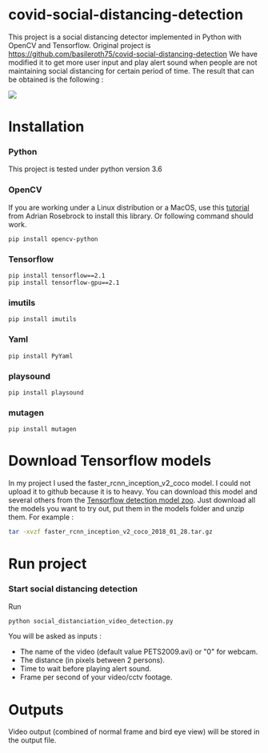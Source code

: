 # covid-social-distancing-detection

This project is a social distancing detector implemented in Python with OpenCV and Tensorflow. Original project is https://github.com/basileroth75/covid-social-distancing-detection
We have modified it to get more user input and play alert sound when people are not maintaining social distancing for certain period of time.
The result that can be obtained is the following :

![](/img/result.gif)

# Installation

### Python
This project is tested under python version 3.6

### OpenCV
If you are working under a Linux distribution or a MacOS, use this [tutorial](https://www.pyimagesearch.com/2018/09/19/pip-install-opencv/) from Adrian Rosebrock to install this library.
Or following command should work.
```
pip install opencv-python
```
### Tensorflow

```
pip install tensorflow==2.1
pip install tensorflow-gpu==2.1
```
### imutils
```
pip install imutils
```

### Yaml
```
pip install PyYaml
```

### playsound
```
pip install playsound
```

### mutagen
```
pip install mutagen
```

# Download Tensorflow models

In my project I used the faster_rcnn_inception_v2_coco model. I could not upload it to github because it is to heavy. You can download this model and several others from the [Tensorflow detection model zoo](https://github.com/tensorflow/models/blob/master/research/object_detection/g3doc/detection_model_zoo.md). 
Just download all the models you want to try out, put them in the models folder and unzip them. For example :
```bash
tar -xvzf faster_rcnn_inception_v2_coco_2018_01_28.tar.gz
```

# Run project

### Start social distancing detection
Run 
```bash
python social_distanciation_video_detection.py
```
You will be asked as inputs :
- The name of the video (default value PETS2009.avi) or "0" for webcam.
- The distance (in pixels between 2 persons).
- Time to wait before playing alert sound.
- Frame per second of your video/cctv footage.

# Outputs
Video output (combined of normal frame and bird eye view) will be stored in the output file.

